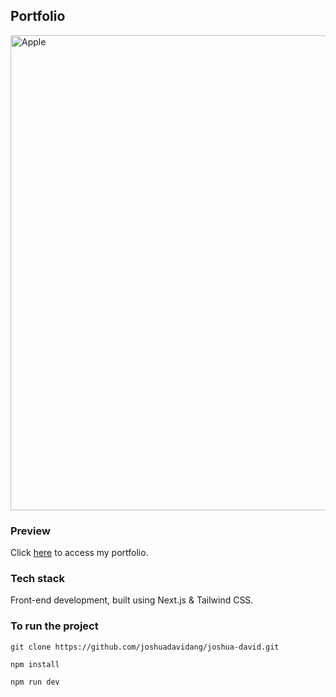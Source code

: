 ## Portfolio

<img src="https://user-images.githubusercontent.com/54788382/202767260-c2c3706c-fcc8-4e96-a8c9-79c4237da94c.png" alt="Apple" width="760" />
<br />

### Preview
Click [here](https://joshuadavid.dev) to access my portfolio.

### Tech stack
Front-end development, built using Next.js & Tailwind CSS.

### To run the project
```
git clone https://github.com/joshuadavidang/joshua-david.git
```

```
npm install
```

```
npm run dev
```

